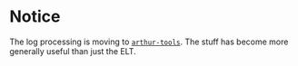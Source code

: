 # Notice

The log processing is moving to [`arthur-tools`](https://github.com/harrystech/arthur-tools).
The stuff has become more generally useful than just the ELT.
